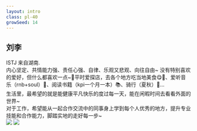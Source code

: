 ```yaml
---
layout: intro
class: pl-40
growSeed: 14
---
```


## 刘李

<div class="leading-10 opacity-80 mr-60 mt-4">
ISTJ 来自湖南.<br>
内心坚定、共情能力强、责任心强、自律、乐观又悲观、向往自由~
没有特别喜欢的爱好，但什么都喜欢一点~🤣平时爱探店，去各个地方吃当地美食😋🤤、爱听音乐（rnb+soul）🤘、阅读书籍（kpi一个月一本）📚️、骑行（夏秋）🚴...<br>
生活里，最希望的就是能健康平凡快乐的度过每一天，能在闲暇时间去看看外面的世界~<br>
对于工作，希望能从一起合作交流中的同事身上学到每个人优秀的地方，提升专业技能和合作能力，脚踏实地的走好每一步~<br>
</div>

<img src="/anthony-hi.png" v-click absolute top-32 right-30 w-40 />
<img src="/hi.png" v-after absolute top-27 right-20 w-8 rotate-10 delay-300 />

<div flex="~ gap2">

</div>

